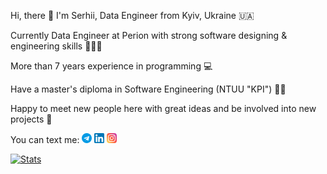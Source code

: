Hi, there 👋 I'm Serhii, Data Engineer from Kyiv, Ukraine 🇺🇦

Currently Data Engineer at Perion with strong software designing & engineering skills 🧑🏻‍💻

More than 7 years experience in programming 💻

Have a master's diploma in Software Engineering (NTUU "KPI") 🧑‍🎓

Happy to meet new people here with great ideas and be involved into new projects 🎉

You can text me: [![Telegram](telegram.png)](https://t.me/shidenko) [![LinkedIn](linkedin.png)](https://www.linkedin.com/in/shidenko/) [![Instagram](instagram.png)](https://www.instagram.com/s.hidenko/)

[![Stats](https://github-readme-stats.vercel.app/api?username=shidenko97&count_private=true&show_icons=true&theme=dracula)](https://github.com/shidenko97/)

